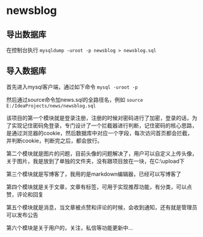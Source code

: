 # newsblog

## 导出数据库
在控制台执行
`mysqldump -uroot -p newsblog > newsblog.sql`

## 导入数据库
首先进入mysql客户端，通过如下命令
`mysql -uroot -p`

然后通过source命令加news.sql的全路径名，例如
`source E:/IdeaProjects/news/newsblog.sql`

该项目的第一个模块就是登录注册，注册的时候对密码进行了加密，登录的话，为了实现记住密码免登录，专门设计了一个拦截器进行判断，记住密码的核心思路，是通过浏览器的cookie，然后数据库中对应一个字段，每次访问首页都会拦截，并判断cookie，判断完之后，都会放行。

第二个模块就是图片的问题，目前头像的问题解决了，用户可以自定义上传头像，关于图片，我是放到了单独的文件夹，没有跟项目放在一块，在C:\upload下

第三个模块就是写博客了，我用的是markdown编辑器，已经可以写博客了

第四个模块就是关于文章，文章有标签，可用于实现推荐功能，有分类，可以点赞，评论和回复

第五个模块就是消息，当文章被点赞和评论的时候，会收到通知，还有就是管理员可以发布公告

第六个模块是关于用户的，关注，私信等功能更新中...
